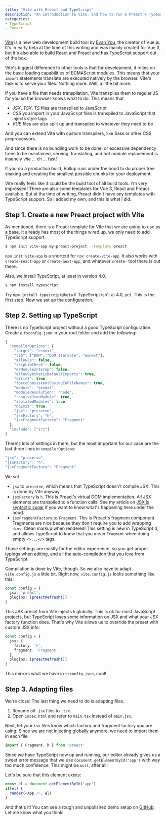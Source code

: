 ```yaml
---
title: "Vite with Preact and TypeScript"
description: "An introduction to Vite, and how to run a Preact + TypeScript project with it"
categories:
- TypeScript
- Preact
---
```


[Vite](https://github.com/vitejs/vite) is a new web development build tool by [Evan You](https://twitter.com/youyuxi), the creator of Vue.js. It's in early beta at the time of this writing and was mainly created for Vue 3, but it's also able to build React and Preact and has TypeScript support out of the box.

Vite's biggest difference to other tools is that for development, it relies on the basic loading capabilities of ECMAScript modules. This means that your `import` statements translate are executed natively by the browser. Vite's task is to serve your files. Nothing more. Well, a little bit more.

If you have a file that needs transpilation, Vite transpiles them to regular JS for you so the browser knows what to do. This means that

- *JSX*, *TSX*, *TS* files are transpiled to JavaScript
- *CSS* you import in your JavaScript files is transpiled to JavaScript that injects style tags
- *VUE* files are also split up and transpiled to whatever they need to be

And you can extend Vite with custom transpilers, like Sass or other CSS preprocessors.

And since there is no bundling work to be done, or excessive dependency trees to be maintained, serving, translating, and hot module replacement is insanely *vite* ... eh ... fast!

If you do a production build, Rollup runs under the hood to do proper tree shaking and creating the smallest possible chunks for your deployment.

Vite really feels like it could be the build tool of all build tools. I'm very impressed! There are also some templates for Vue 3, React and Preact available. But at the time of writing, Preact didn't have any templates with TypeScript support. So I added my own, and this is what I did.

## Step 1. Create a new Preact project with Vite

As mentioned, there is a Preact template for Vite that we are going to use as a base. It already has most of the things wired up, we only need to add TypeScript support.

```bash
$ npm init vite-app my-preact-project --template preact
```

<p class="til">
  <code>npm init vite-app</code> is a shortcut for <code>npx create-vite-app</code>. It also works with <code>create-react-app</code> or <code>create-next-app</code>, and whatever <code>create-</code> tool there is out there.
</p>

Also, we install TypeScript, at least in version 4.0.

```bash
$ npm install typescript
```

Try `npm install typescript@beta` if TypeScript isn't at 4.0, yet. This is the first step. Now we set up the configuration.

## Step 2. Setting up TypeScript

There is no TypeScript project without a good TypeScript configuration. Create a `tsconfig.json` in your root folder and add the following:

```typescript
{
  "compilerOptions": {
    "target": "esnext",
    "lib": ["DOM", "DOM.Iterable", "esnext"],
    "allowJs": false,
    "skipLibCheck": false,
    "esModuleInterop": false,
    "allowSyntheticDefaultImports": true,
    "strict": true,
    "forceConsistentCasingInFileNames": true,
    "module": "esnext",
    "moduleResolution": "node",
    "resolveJsonModule": true,
    "isolatedModules": true,
    "noEmit": true,
    "jsx": "preserve",
    "jsxFactory": "h",
    "jsxFragmentFactory": "Fragment"
  },
  "include": ["src"]
}
```

There's lots of settings in there, but the most important for our case are the last three lines in `compilerOptions`:

```typescript
"jsx": "preserve",
"jsxFactory": "h",
"jsxFragmentFactory": "Fragment"
```

We set

- `jsx` to `preserve`, which means that TypeScript doesn't compile JSX. This is done by Vite anyway
- `jsxFactory` is `h`. This is Preact's virtual DOM implementation. All JSX elements are transpiled to `h` function calls. See my article on [JSX is syntactic sugar](/jsx-syntactic-sugar/) if you want to know what's happening here under the hood.
- `jsxFragmentFactory` to `Fragment`. This is Preact's fragment component. Fragments are nice because they don't require you to add wrapping `divs`. Clean markup when rendered! This setting is new in TypeScript 4, and allows TypeScript to know that you mean `Fragment` when doing empty `<>...</>` tags.

Those settings are mostly for the editor experience, so you get proper typings when editing, and all the auto-completion that you love from TypeScript.

Compilation is done by Vite, though. So we also have to adapt `vite.config.js` a little bit. Right now, `vite.config.js` looks something like this:

```typescript
const config = {
  jsx: 'preact',
  plugins: [preactRefresh()]
}
```

This JSX preset from Vite injects `h` globally. This is ok for most JavaScript projects, but TypeScript loses some information on JSX and what your JSX factory function does. That's why Vite allows us to override the preset with custom JSX info:

```typescript
const config = {
  jsx: {
    factory: 'h',
    fragment: 'Fragment'
  },
  plugins: [preactRefresh()]
}
```

This mirrors what we have in `tsconfig.json`, cool!

## Step 3. Adapting files

We're close! The last thing we need to do is adapting files.

1. Rename all `.jsx` files to `.tsx`.
2. Open `index.html` and refer to `main.tsx` instead of `main.jsx`.
  
Next, let your `tsx` files know which factory and fragment factory you are using. Since we are not injecting globally anymore, we need to import them in each file. 

```typescript
import { Fragment, h } from 'preact'
```

Since we have TypeScript now up and running, our editor already gives us a sweet error message that we use `document.getElementById('app')` with way too much confidence. This might be `null`, after all!

Let's be sure that this element exists:

```typescript
const el = document.getElementById('app')
if(el) {
  render(<App />, el)
}
```

And that's it! You can see a rough and unpolished demo setup on [GitHub](https://github.com/ddprrt/preact-vite-ts-playground). Let me know what you think!
